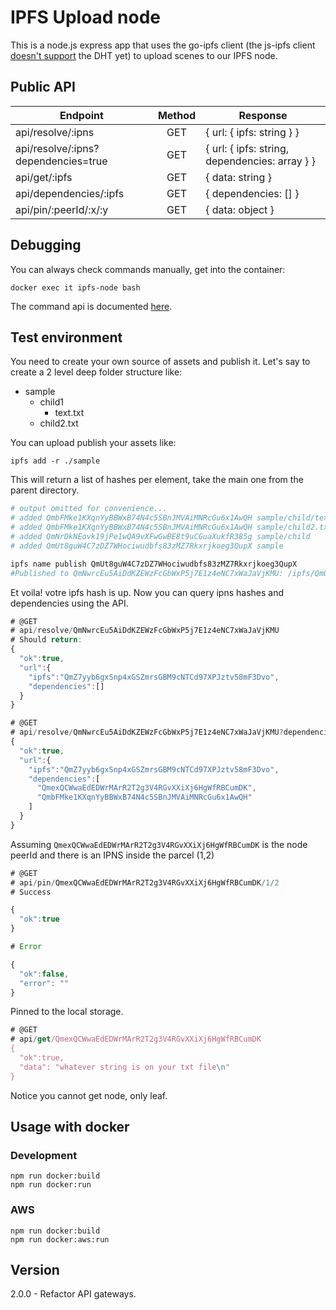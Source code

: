 # IPFS Upload node

This is a node.js express app that uses the go-ipfs client (the js-ipfs client [doesn't support](https://github.com/ipfs/js-ipfs/pull/856) the DHT yet) to upload scenes to our IPFS node.

## Public API

| Endpoint| Method | Response |
| ------------- |:-------------:|-------------|
| api/resolve/:ipns | GET | { url: { ipfs: string } } | 
| api/resolve/:ipns?dependencies=true | GET | { url: { ipfs: string, dependencies: array } } | 
| api/get/:ipfs | GET | { data: string } | 
| api/dependencies/:ipfs | GET | { dependencies: [] } |
| api/pin/:peerId/:x/:y | GET | { data: object } | 

## Debugging

You can always check commands manually, get into the container:
```
docker exec it ipfs-node bash
```
The command api is documented [here](https://ipfs.io/docs/commands/).

## Test environment

You need to create your own source of assets and publish it. Let's say to create a 2 level deep folder structure like:

- sample 
  * child1
    - text.txt
  * child2.txt

You can upload publish your assets like:

```
ipfs add -r ./sample
```
This will return a list of hashes per element, take the main one from the parent directory.

```bash
# output omitted for convenience...
# added QmbFMke1KXqnYyBBWxB74N4c5SBnJMVAiMNRcGu6x1AwQH sample/child/text.txt
# added QmbFMke1KXqnYyBBWxB74N4c5SBnJMVAiMNRcGu6x1AwQH sample/child2.txt
# added QmNrDkNEovk19jPe1wQA9vXFwGwBE8t9uCGuaXukfR385g sample/child
# added QmUt8guW4C7zDZ7WHociwudbfs83zMZ7Rkxrjkoeg3QupX sample

ipfs name publish QmUt8guW4C7zDZ7WHociwudbfs83zMZ7Rkxrjkoeg3QupX
#Published to QmNwrcEu5AiDdKZEWzFcGbWxP5j7E1z4eNC7xWaJaVjKMU: /ipfs/QmUt8guW4C7zDZ7WHociwudbfs83zMZ7Rkxrjkoeg3QupX
```
Et voila! votre ipfs hash is up. Now you can query ipns hashes and dependencies using the API.

```javascript
# @GET
# api/resolve/QmNwrcEu5AiDdKZEWzFcGbWxP5j7E1z4eNC7xWaJaVjKMU
# Should return:
{
  "ok":true,
  "url":{
    "ipfs":"QmZ7yyb6gxSnp4xGSZmrsGBM9cNTCd97XPJztv58mF3Dvo",
    "dependencies":[]
  }
}
```

```javascript
# @GET
# api/resolve/QmNwrcEu5AiDdKZEWzFcGbWxP5j7E1z4eNC7xWaJaVjKMU?dependencies=true
{
  "ok":true,
  "url":{
    "ipfs":"QmZ7yyb6gxSnp4xGSZmrsGBM9cNTCd97XPJztv58mF3Dvo",
    "dependencies":[
      "QmexQCWwaEdEDWrMArR2T2g3V4RGvXXiXj6HgWfRBCumDK",
      "QmbFMke1KXqnYyBBWxB74N4c5SBnJMVAiMNRcGu6x1AwQH"
    ]
  }
}
```
Assuming `QmexQCWwaEdEDWrMArR2T2g3V4RGvXXiXj6HgWfRBCumDK` is the node peerId
and there is an IPNS  inside the parcel (1,2)

```javascript
# @GET 
# api/pin/QmexQCWwaEdEDWrMArR2T2g3V4RGvXXiXj6HgWfRBCumDK/1/2
# Success

{
  "ok":true
}

# Error

{
  "ok":false,
  "error": ""
}
```

Pinned to the local storage.

```javascript
# @GET
# api/get/QmexQCWwaEdEDWrMArR2T2g3V4RGvXXiXj6HgWfRBCumDK
{
  "ok":true,
  "data": "whatever string is on your txt file\n"
}
```

Notice you cannot get node, only leaf.

## Usage with docker

### Development

```
npm run docker:build
npm run docker:run
```

### AWS

```
npm run docker:build
npm run docker:aws:run
```

## Version
2.0.0 - Refactor API gateways.
